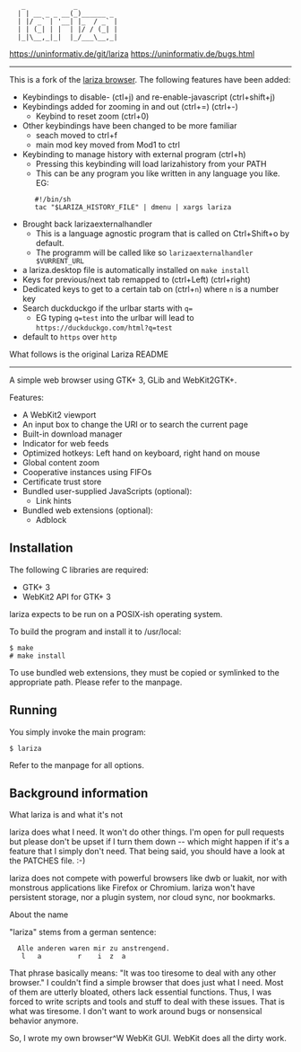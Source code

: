 ```
   _            _
  | | __ _ _ __(_)______ _
  | |/ _` | '__| |_  / _` |
  | | (_| | |  | |/ / (_| |
  |_|\__,_|_|  |_/___\__,_|
```  
 
  https://uninformativ.de/git/lariza
  https://uninformativ.de/bugs.html


- - - - - - - - - - - - - - - - - - - - - - - - - - - - - - - - - - - -

This is a fork of the [lariza browser](https://uninformativ.de/git/lariza).
The following features have been added:

- Keybindings to disable- (ctl+j) and re-enable-javascript (ctrl+shift+j)
- Keybindings added for zooming in and out (ctrl+=) (ctrl+-)
  + Keybind to reset zoom (ctrl+0)
- Other keybindings have been changed to be more familiar
    - seach moved to ctrl+f
    - main mod key moved from Mod1 to ctrl
- Keybinding to manage history with external program (ctrl+h)
  - Pressing this keybinding will load larizahistory from your PATH
  - This can be any program you like written in any language you like. EG:
  ```
     #!/bin/sh
     tac "$LARIZA_HISTORY_FILE" | dmenu | xargs lariza
  ```
- Brought back larizaexternalhandler
  - This is a language agnostic program that is called on Ctrl+Shift+o by default.
  - The programm will be called like so `larizaexternalhandler $VURRENT_URL`
- a lariza.desktop file is automatically installed on `make install`
- Keys for previous/next tab remapped to (ctrl+Left) (ctrl+right)
- Dedicated keys to get to a certain tab on (ctrl+`n`) where `n` is a number key
- Search duckduckgo if the urlbar starts with `q=`
   - EG typing `q=test` into the urlbar will lead to `https://duckduckgo.com/html?q=test`
- default to `https` over `http`
    
    
What follows is the original Lariza README
- - - - - - - - - - - - - - - - - - - - - - - - - - - - - - - - - - - -

A simple web browser using GTK+ 3, GLib and WebKit2GTK+.

Features:

- A WebKit2 viewport
- An input box to change the URI or to search the current page
- Built-in download manager
- Indicator for web feeds
- Optimized hotkeys: Left hand on keyboard, right hand on mouse
- Global content zoom
- Cooperative instances using FIFOs
- Certificate trust store
- Bundled user-supplied JavaScripts (optional):
    - Link hints
- Bundled web extensions (optional):
    - Adblock


Installation
------------

The following C libraries are required:

- GTK+ 3
- WebKit2 API for GTK+ 3

lariza expects to be run on a POSIX-ish operating system.

To build the program and install it to /usr/local:

    $ make
    # make install

To use bundled web extensions, they must be copied or symlinked to the
appropriate path. Please refer to the manpage.


Running
-------

You simply invoke the main program:

    $ lariza

Refer to the manpage for all options.


Background information
----------------------

 What lariza is and what it's not

  lariza does what I need. It won't do other things. I'm open for pull
  requests but please don't be upset if I turn them down -- which might
  happen if it's a feature that I simply don't need. That being said,
  you should have a look at the PATCHES file. :-)

  lariza does not compete with powerful browsers like dwb or luakit, nor
  with monstrous applications like Firefox or Chromium. lariza won't
  have persistent storage, nor a plugin system, nor cloud sync, nor
  bookmarks.


 About the name

  "lariza" stems from a german sentence:

      Alle anderen waren mir zu anstrengend.
       l   a         r    i  z  a

  That phrase basically means: "It was too tiresome to deal with any
  other browser." I couldn't find a simple browser that does just what I
  need. Most of them are utterly bloated, others lack essential
  functions. Thus, I was forced to write scripts and tools and stuff to
  deal with these issues. That is what was tiresome. I don't want to
  work around bugs or nonsensical behavior anymore.

  So, I wrote my own browser^W WebKit GUI. WebKit does all the dirty
  work.
